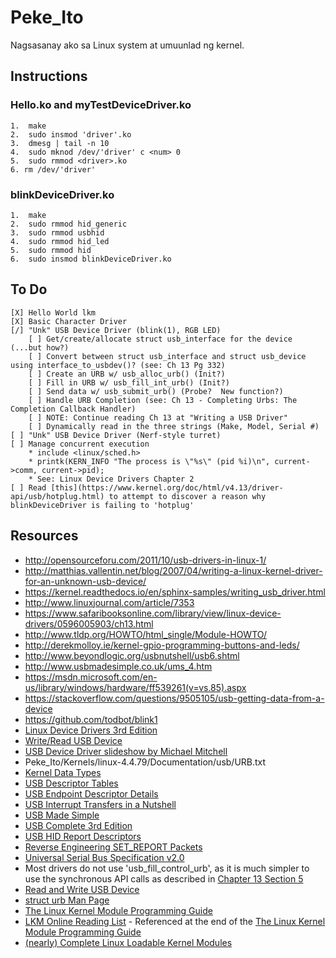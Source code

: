 # Peke_Ito
Nagsasanay ako sa Linux system at umuunlad ng kernel.

## Instructions
### Hello.ko and myTestDeviceDriver.ko
    1.  make
    2.  sudo insmod 'driver'.ko
    3.  dmesg | tail -n 10
    4.  sudo mknod /dev/'driver' c <num> 0
    5.  sudo rmmod <driver>.ko
    6. rm /dev/'driver'
### blinkDeviceDriver.ko
    1.  make
    2.  sudo rmmod hid_generic
    3.  sudo rmmod usbhid
    4.  sudo rmmod hid_led
    5.  sudo rmmod hid
    6.  sudo insmod blinkDeviceDriver.ko

## To Do
    [X] Hello World lkm
    [X] Basic Character Driver
    [/] "Unk" USB Device Driver (blink(1), RGB LED)
        [ ] Get/create/allocate struct usb_interface for the device (...but how?)
        [ ] Convert between struct usb_interface and struct usb_device using interface_to_usbdev()? (see: Ch 13 Pg 332)
        [ ] Create an URB w/ usb_alloc_urb() (Init?)
        [ ] Fill in URB w/ usb_fill_int_urb() (Init?)
        [ ] Send data w/ usb_submit_urb() (Probe?  New function?)
        [ ] Handle URB Completion (see: Ch 13 - Completing Urbs: The Completion Callback Handler)
        [ ] NOTE: Continue reading Ch 13 at "Writing a USB Driver"
        [ ] Dynamically read in the three strings (Make, Model, Serial #)
    [ ] "Unk" USB Device Driver (Nerf-style turret)
    [ ] Manage concurrent execution
        * include <linux/sched.h>
        * printk(KERN_INFO "The process is \"%s\" (pid %i)\n", current->comm, current->pid);
        * See: Linux Device Drivers Chapter 2
    [ ] Read [this](https://www.kernel.org/doc/html/v4.13/driver-api/usb/hotplug.html) to attempt to discover a reason why blinkDeviceDriver is failing to 'hotplug'

## Resources
* http://opensourceforu.com/2011/10/usb-drivers-in-linux-1/
* http://matthias.vallentin.net/blog/2007/04/writing-a-linux-kernel-driver-for-an-unknown-usb-device/
* https://kernel.readthedocs.io/en/sphinx-samples/writing_usb_driver.html
* http://www.linuxjournal.com/article/7353
* https://www.safaribooksonline.com/library/view/linux-device-drivers/0596005903/ch13.html
* http://www.tldp.org/HOWTO/html_single/Module-HOWTO/
* http://derekmolloy.ie/kernel-gpio-programming-buttons-and-leds/
* http://www.beyondlogic.org/usbnutshell/usb6.shtml
* http://www.usbmadesimple.co.uk/ums_4.htm
* https://msdn.microsoft.com/en-us/library/windows/hardware/ff539261(v=vs.85).aspx
* https://stackoverflow.com/questions/9505105/usb-getting-data-from-a-device
* https://github.com/todbot/blink1
* [Linux Device Drivers 3rd Edition](http://www.free-electrons.com/doc/books/ldd3.pdf)
* [Write/Read USB Device](http://opensourceforu.com/2011/12/data-transfers-to-from-usb-devices/)
* [USB Device Driver slideshow by Michael Mitchell](ww2.cs.fsu.edu/~stanovic/teaching/ldd_summer_2014/notes/usb/usb_drivers.ppt)
* Peke_Ito/Kernels/linux-4.4.79/Documentation/usb/URB.txt
* [Kernel Data Types](http://ww2.cs.fsu.edu/~stanovic/teaching/ldd_summer_2014/notes/lecture_data_types.ppt)
* [USB Descriptor Tables](http://www.beyondlogic.org/usbnutshell/usb5.shtml)
* [USB Endpoint Descriptor Details](https://www.keil.com/pack/doc/mw/USB/html/_u_s_b__endpoint__descriptor.html)
* [USB Interrupt Transfers in a Nutshell](http://www.beyondlogic.org/usbnutshell/usb4.shtml#Interrupt)
* [USB Made Simple](http://www.usbmadesimple.co.uk/ums_4.htm)
* [USB Complete 3rd Edition](http://s.eeweb.com/members/mark_harrington/answers/1333179451-USB_Complete_3rdEdition.pdf)
* [USB HID Report Descriptors](http://eleccelerator.com/tutorial-about-usb-hid-report-descriptors/)
* [Reverse Engineering SET_REPORT Packets](https://hackaday.io/project/5301/logs)
* [Universal Serial Bus Specification v2.0](sdphca.ucsd.edu/lab_equip_manuals/usb_20.pdf)
* Most drivers do not use 'usb_fill_control_urb', as it is much simpler to use the synchronous API calls as described in [Chapter 13 Section 5](http://www.makelinux.net/ldd3/chp-13-sect-5#chp-13-sect-5)
* [Read and Write USB Device](https://sysplay.in/blog/tag/usb-data-transfer/)
* [struct urb Man Page](https://www.systutorials.com/docs/linux/man/9-struct_urb/)
* [The Linux Kernel Module Programming Guide](http://www.tldp.org/LDP/lkmpg/2.6/html/lkmpg.html)
* [LKM Online Reading List](http://www.dit.upm.es//~jmseyas/linux/kernel/hackers-docs.html) - Referenced at the end of the [The Linux Kernel Module Programming Guide](http://www.tldp.org/LDP/lkmpg/2.6/html/lkmpg.html)
* [(nearly) Complete Linux Loadable Kernel Modules](https://dl.packetstormsecurity.net/docs/hack/LKM_HACKING.html)
